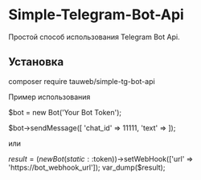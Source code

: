# Simple-Telegram-Bot-Api
Простой способ использования Telegram Bot Api.

## Установка
composer require tauweb/simple-tg-bot-api

Пример использования 

$bot = new Bot('Your Bot Token');


$bot->sendMessage([
  'chat_id' => 11111,
  'text' => 
]);

или 

$result = (new Bot(static::$token))->setWebHook(['url' => 'https://bot_webhook_url']);
var_dump($result);
